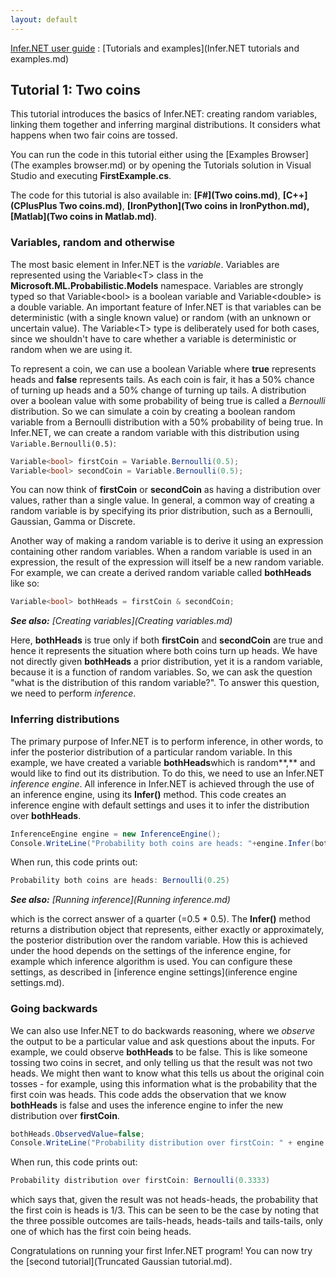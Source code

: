 ```yaml
---
layout: default
---
```

[Infer.NET user guide](index.md) : [Tutorials and examples](Infer.NET tutorials and examples.md)

## Tutorial 1: Two coins

This tutorial introduces the basics of Infer.NET: creating random variables, linking them together and inferring marginal distributions. It considers what happens when two fair coins are tossed. 

You can run the code in this tutorial either using the [Examples Browser](The examples browser.md) or by opening the Tutorials solution in Visual Studio and executing **FirstExample.cs**.

The code for this tutorial is also available in: **[F#](Two coins.md)**, **[C++](CPlusPlus Two coins.md)**, **[IronPython](Two coins in IronPython.md), [Matlab](Two coins in Matlab.md)**.

### Variables, random and otherwise

The most basic element in Infer.NET is the _variable_. Variables are represented using the Variable<T\> class in the **Microsoft.ML.Probabilistic.Models** namespace. Variables are strongly typed so that Variable<bool\> is a boolean variable and Variable<double\> is a double variable. An important feature of Infer.NET is that variables can be deterministic (with a single known value) or random (with an unknown or uncertain value). The Variable<T\> type is deliberately used for both cases, since we shouldn't have to care whether a variable is deterministic or random when we are using it.

To represent a coin, we can use a boolean Variable where **true** represents heads and **false** represents tails. As each coin is fair, it has a 50% chance of turning up heads and a 50% change of turning up tails. A distribution over a boolean value with some probability of being true is called a _Bernoulli_ distribution. So we can simulate a coin by creating a boolean random variable from a Bernoulli distribution with a 50% probability of being true. In Infer.NET, we can create a random variable with this distribution using `Variable.Bernoulli(0.5)`:

```csharp
Variable<bool> firstCoin = Variable.Bernoulli(0.5);  
Variable<bool> secondCoin = Variable.Bernoulli(0.5);
```

You can now think of **firstCoin** or **secondCoin** as having a distribution over values, rather than a single value. In general, a common way of creating a random variable is by specifying its prior distribution, such as a Bernoulli, Gaussian, Gamma or Discrete.

Another way of making a random variable is to derive it using an expression containing other random variables. When a random variable is used in an expression, the result of the expression will itself be a new random variable. For example, we can create a derived random variable called **bothHeads** like so:

```csharp
Variable<bool> bothHeads = firstCoin & secondCoin;
```

_**See also:** [Creating variables](Creating variables.md)_

Here, **bothHeads** is true only if both **firstCoin** and **secondCoin** are true and hence it represents the situation where both coins turn up heads. We have not directly given **bothHeads** a prior distribution, yet it is a random variable, because it is a function of random variables. So, we can ask the question "what is the distribution of this random variable?". To answer this question, we need to perform _inference_.

### Inferring distributions

The primary purpose of Infer.NET is to perform inference, in other words, to infer the posterior distribution of a particular random variable. In this example, we have created a variable **bothHeads**which is random**,** and would like to find out its distribution. To do this, we need to use an Infer.NET _inference engine_. All inference in Infer.NET is achieved through the use of an inference engine, using its **Infer()** method. This code creates an inference engine with default settings and uses it to infer the distribution over **bothHeads**.

```csharp
InferenceEngine engine = new InferenceEngine();  
Console.WriteLine("Probability both coins are heads: "+engine.Infer(bothHeads));
```

When run, this code prints out:

```csharp
Probability both coins are heads: Bernoulli(0.25)
```

_**See also:** [Running inference](Running inference.md)_

which is the correct answer of a quarter (=0.5 * 0.5). The **Infer()** method returns a distribution object that represents, either exactly or approximately, the posterior distribution over the random variable. How this is achieved under the hood depends on the settings of the inference engine, for example which inference algorithm is used. You can configure these settings, as described in [inference engine settings](inference engine settings.md).

### Going backwards

We can also use Infer.NET to do backwards reasoning, where we _observe_ the output to be a particular value and ask questions about the inputs. For example, we could observe **bothHeads** to be false. This is like someone tossing two coins in secret, and only telling us that the result was not two heads. We might then want to know what this tells us about the original coin tosses - for example, using this information what is the probability that the first coin was heads. This code adds the observation that we know **bothHeads** is false and uses the inference engine to infer the new distribution over **firstCoin**.

```csharp
bothHeads.ObservedValue=false;  
Console.WriteLine("Probability distribution over firstCoin: " + engine.Infer(firstCoin));
```

When run, this code prints out:

```csharp
Probability distribution over firstCoin: Bernoulli(0.3333)
```

which says that, given the result was not heads-heads, the probability that the first coin is heads is 1/3. This can be seen to be the case by noting that the three possible outcomes are tails-heads, heads-tails and tails-tails, only one of which has the first coin being heads.

Congratulations on running your first Infer.NET program! You can now try the [second tutorial](Truncated Gaussian tutorial.md).
